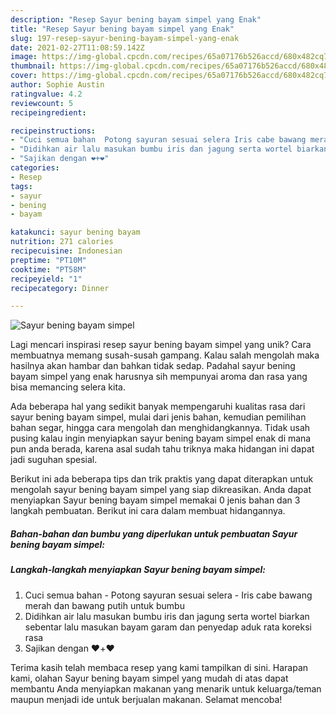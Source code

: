 ```yaml
---
description: "Resep Sayur bening bayam simpel yang Enak"
title: "Resep Sayur bening bayam simpel yang Enak"
slug: 197-resep-sayur-bening-bayam-simpel-yang-enak
date: 2021-02-27T11:08:59.142Z
image: https://img-global.cpcdn.com/recipes/65a07176b526accd/680x482cq70/sayur-bening-bayam-simpel-foto-resep-utama.jpg
thumbnail: https://img-global.cpcdn.com/recipes/65a07176b526accd/680x482cq70/sayur-bening-bayam-simpel-foto-resep-utama.jpg
cover: https://img-global.cpcdn.com/recipes/65a07176b526accd/680x482cq70/sayur-bening-bayam-simpel-foto-resep-utama.jpg
author: Sophie Austin
ratingvalue: 4.2
reviewcount: 5
recipeingredient:

recipeinstructions:
- "Cuci semua bahan  Potong sayuran sesuai selera Iris cabe bawang merah dan bawang putih untuk bumbu"
- "Didihkan air lalu masukan bumbu iris dan jagung serta wortel biarkan sebentar lalu masukan bayam garam dan penyedap aduk rata koreksi rasa"
- "Sajikan dengan ❤️+❤️"
categories:
- Resep
tags:
- sayur
- bening
- bayam

katakunci: sayur bening bayam 
nutrition: 271 calories
recipecuisine: Indonesian
preptime: "PT10M"
cooktime: "PT58M"
recipeyield: "1"
recipecategory: Dinner

---
```



![Sayur bening bayam simpel](https://img-global.cpcdn.com/recipes/65a07176b526accd/680x482cq70/sayur-bening-bayam-simpel-foto-resep-utama.jpg)

Lagi mencari inspirasi resep sayur bening bayam simpel yang unik? Cara membuatnya memang susah-susah gampang. Kalau salah mengolah maka hasilnya akan hambar dan bahkan tidak sedap. Padahal sayur bening bayam simpel yang enak harusnya sih mempunyai aroma dan rasa yang bisa memancing selera kita.

Ada beberapa hal yang sedikit banyak mempengaruhi kualitas rasa dari sayur bening bayam simpel, mulai dari jenis bahan, kemudian pemilihan bahan segar, hingga cara mengolah dan menghidangkannya. Tidak usah pusing kalau ingin menyiapkan sayur bening bayam simpel enak di mana pun anda berada, karena asal sudah tahu triknya maka hidangan ini dapat jadi suguhan spesial.




Berikut ini ada beberapa tips dan trik praktis yang dapat diterapkan untuk mengolah sayur bening bayam simpel yang siap dikreasikan. Anda dapat menyiapkan Sayur bening bayam simpel memakai 0 jenis bahan dan 3 langkah pembuatan. Berikut ini cara dalam membuat hidangannya.

<!--inarticleads1-->

##### Bahan-bahan dan bumbu yang diperlukan untuk pembuatan Sayur bening bayam simpel:





<!--inarticleads2-->

##### Langkah-langkah menyiapkan Sayur bening bayam simpel:

1. Cuci semua bahan  - Potong sayuran sesuai selera - Iris cabe bawang merah dan bawang putih untuk bumbu
1. Didihkan air lalu masukan bumbu iris dan jagung serta wortel biarkan sebentar lalu masukan bayam garam dan penyedap aduk rata koreksi rasa
1. Sajikan dengan ❤️+❤️




Terima kasih telah membaca resep yang kami tampilkan di sini. Harapan kami, olahan Sayur bening bayam simpel yang mudah di atas dapat membantu Anda menyiapkan makanan yang menarik untuk keluarga/teman maupun menjadi ide untuk berjualan makanan. Selamat mencoba!
